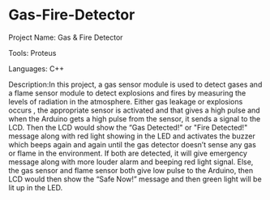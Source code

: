 # Gas-Fire-Detector
Project Name: Gas & Fire Detector

Tools: Proteus

Languages: C++

Description:In this project, a gas sensor module is used to detect gases and a flame sensor
module to detect explosions and fires by measuring the levels of radiation in the
atmosphere. Either gas leakage or explosions occurs , the appropriate sensor is
activated and that gives a high pulse and when the Arduino gets a high pulse
from the sensor, it sends a signal to the LCD. Then the LCD would show the
“Gas Detected!" or "Fire Detected!" message along with red light showing in
the LED and activates the buzzer which beeps again and again until the gas
detector doesn’t sense any gas or flame in the environment. If both are detected,
it will give emergency message along with more louder alarm and beeping red
light signal. Else, the gas sensor and flame sensor both give low pulse to the
Arduino, then LCD would then show the “Safe Now!” message and then green
light will be lit up in the LED.
